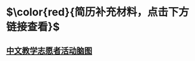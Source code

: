 # $\color{red}{简历补充材料，点击下方链接查看}$

## [中文教学志愿者活动脑图](https://github.com/Potery/CV-supplementary-materials/blob/master/%E4%B8%AD%E6%96%87%E6%95%99%E5%AD%A6%E5%BF%97%E6%84%BF%E8%80%85%E6%B4%BB%E5%8A%A8%E7%AD%96%E5%88%92%E6%A1%88&%E6%80%BB%E7%BB%93.png?raw=true)

